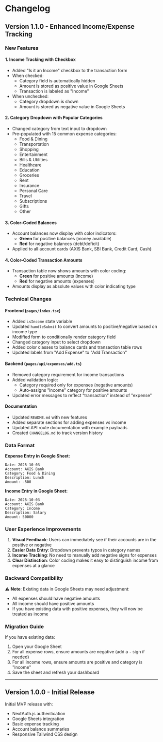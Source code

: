 # Changelog

## Version 1.1.0 - Enhanced Income/Expense Tracking

### New Features

#### 1. **Income Tracking with Checkbox**
- Added "Is it an Income" checkbox to the transaction form
- When checked:
  - Category field is automatically hidden
  - Amount is stored as positive value in Google Sheets
  - Transaction is labeled as "Income"
- When unchecked:
  - Category dropdown is shown
  - Amount is stored as negative value in Google Sheets

#### 2. **Category Dropdown with Popular Categories**
- Changed category from text input to dropdown
- Pre-populated with 15 common expense categories:
  - Food & Dining
  - Transportation
  - Shopping
  - Entertainment
  - Bills & Utilities
  - Healthcare
  - Education
  - Groceries
  - Rent
  - Insurance
  - Personal Care
  - Travel
  - Subscriptions
  - Gifts
  - Other

#### 3. **Color-Coded Balances**
- Account balances now display with color indicators:
  - **Green** for positive balances (money available)
  - **Red** for negative balances (debt/deficit)
- Applied to all account cards (AXIS Bank, SBI Bank, Credit Card, Cash)

#### 4. **Color-Coded Transaction Amounts**
- Transaction table now shows amounts with color coding:
  - **Green** for positive amounts (income)
  - **Red** for negative amounts (expenses)
- Amounts display as absolute values with color indicating type

### Technical Changes

#### Frontend (`pages/index.tsx`)
- Added `isIncome` state variable
- Updated `handleSubmit` to convert amounts to positive/negative based on income type
- Modified form to conditionally render category field
- Changed category input to select dropdown
- Added color classes to balance cards and transaction table rows
- Updated labels from "Add Expense" to "Add Transaction"

#### Backend (`pages/api/expenses/add.ts`)
- Removed category requirement for income transactions
- Added validation logic:
  - Category required only for expenses (negative amounts)
  - Auto-assigns "Income" category for positive amounts
- Updated error messages to reflect "transaction" instead of "expense"

#### Documentation
- Updated `README.md` with new features
- Added separate sections for adding expenses vs income
- Updated API route documentation with example payloads
- Created `CHANGELOG.md` to track version history

### Data Format

**Expense Entry in Google Sheet:**
```
Date: 2025-10-03
Account: AXIS Bank
Category: Food & Dining
Description: Lunch
Amount: -500
```

**Income Entry in Google Sheet:**
```
Date: 2025-10-03
Account: AXIS Bank
Category: Income
Description: Salary
Amount: 50000
```

### User Experience Improvements

1. **Visual Feedback**: Users can immediately see if their accounts are in the positive or negative
2. **Easier Data Entry**: Dropdown prevents typos in category names
3. **Income Tracking**: No need to manually add negative signs for expenses
4. **Clear Distinction**: Color coding makes it easy to distinguish income from expenses at a glance

### Backward Compatibility

⚠️ **Note**: Existing data in Google Sheets may need adjustment:
- All expenses should have negative amounts
- All income should have positive amounts
- If you have existing data with positive expenses, they will now be treated as income

### Migration Guide

If you have existing data:
1. Open your Google Sheet
2. For all expense rows, ensure amounts are negative (add a `-` sign if needed)
3. For all income rows, ensure amounts are positive and category is "Income"
4. Save the sheet and refresh your dashboard

---

## Version 1.0.0 - Initial Release

Initial MVP release with:
- NextAuth.js authentication
- Google Sheets integration
- Basic expense tracking
- Account balance summaries
- Responsive Tailwind CSS design

